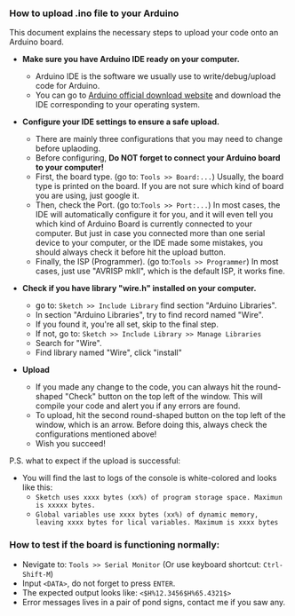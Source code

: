 ### How to upload .ino file to your Arduino
This document explains the necessary steps to upload your code onto an Arduino board.

* **Make sure you have Arduino IDE ready on your computer.**
  * Arduino IDE is the software we usually use to write/debug/upload code for Arduino.
  * You can go to [Arduino official download website](https://www.arduino.cc/en/Main/software) and download the IDE corresponding to your operating system.

* **Configure your IDE settings to ensure a safe upload.**
  * There are mainly three configurations that you may need to change before uplaoding.
  * Before configuring, **Do NOT forget to connect your Arduino board to your computer!**
  * First, the board type. (go to: `Tools >> Board:...`) Usually, the board type is printed on the board. If you are not sure which kind of board you are using, just google it.
  * Then, check the Port. (go to:`Tools >> Port:...`) In most cases, the IDE will automatically configure it for you, and it will even tell you which kind of Arduino Board is currently connected to your computer. But just in case you connected more than one serial device to your computer, or the IDE made some mistakes, you should always check it before hit the upload button.
  * Finally, the ISP (Programmer). (go to:`Tools >> Programmer`) In most cases, just use "AVRISP mkII", which is the default ISP, it works fine.

* **Check if you have library "wire.h" installed on your computer.**
  * go to: `Sketch >> Include Library` find section "Arduino Libraries".
  * In section "Arduino Libraries", try to find record named "Wire".
  * If you found it, you're all set, skip to the final step.
  * If not, go to: `Sketch >> Include Library >> Manage Libraries`
  * Search for "Wire".
  * Find library named "Wire", click "install"

* **Upload**
  * If you made any change to the code, you can always hit the round-shaped "Check" button on the top left of the window. This will compile your code and alert you if any errors are found.
  * To upload, hit the second round-shaped button on the top left of the window, which is an arrow. Before doing this, always check the configurations mentioned above!
  * Wish you succeed!

P.S. what to expect if the upload is successful:
* You will find the last to logs of the console is white-colored and looks like this:
  * `Sketch uses xxxx bytes (xx%) of program storage space. Maximun is xxxxx bytes.`
  * `Global variables use xxxx bytes (xx%) of dynamic memory, leaving xxxx bytes for lical variables. Maximum is xxxx bytes`

### How to test if the board is functioning normally:

* Nevigate to: `Tools >> Serial Monitor` (Or use keyboard shortcut: `Ctrl-Shift-M`)
* Input `<DATA>`, do not forget to press `ENTER`.
* The expected output looks like: `<$H%12.3456$H%65.4321$>`
* Error messages lives in a pair of pond signs, contact me if you saw any.